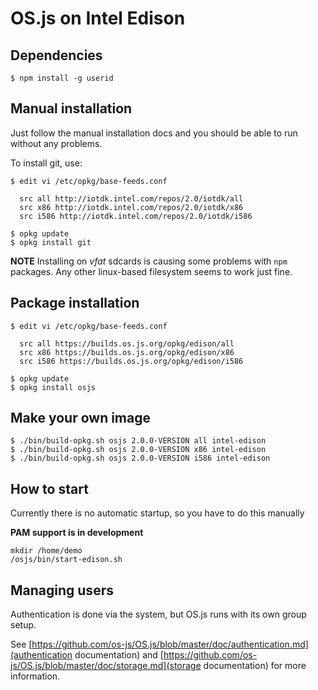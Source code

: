 # OS.js on Intel Edison

## Dependencies

```
$ npm install -g userid
```

## Manual installation

Just follow the manual installation docs and you should be able to run without any problems.

To install git, use:

```
$ edit vi /etc/opkg/base-feeds.conf

  src all http://iotdk.intel.com/repos/2.0/iotdk/all
  src x86 http://iotdk.intel.com/repos/2.0/iotdk/x86
  src i586 http://iotdk.intel.com/repos/2.0/iotdk/i586

$ opkg update
$ opkg install git
```

**NOTE** Installing on *vfat* sdcards is causing some problems with `npm` packages. Any other linux-based filesystem seems to work just fine.

## Package installation

```
$ edit vi /etc/opkg/base-feeds.conf

  src all https://builds.os.js.org/opkg/edison/all
  src x86 https://builds.os.js.org/opkg/edison/x86
  src i586 https://builds.os.js.org/opkg/edison/i586

$ opkg update
$ opkg install osjs
```

## Make your own image

```
$ ./bin/build-opkg.sh osjs 2.0.0-VERSION all intel-edison
$ ./bin/build-opkg.sh osjs 2.0.0-VERSION x86 intel-edison
$ ./bin/build-opkg.sh osjs 2.0.0-VERSION i586 intel-edison
```

## How to start

Currently there is no automatic startup, so you have to do this manually

**PAM support is in development**

```
mkdir /home/demo
/osjs/bin/start-edison.sh
```

## Managing users

Authentication is done via the system, but OS.js runs with its own group setup.

See [https://github.com/os-js/OS.js/blob/master/doc/authentication.md](authentication documentation) and [https://github.com/os-js/OS.js/blob/master/doc/storage.md](storage documentation) for more information.
